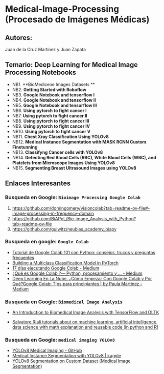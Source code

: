 # Medical-Image-Processing (Procesado de Imágenes Médicas)


## **Autores:** 
Juan de la Cruz Martínez y Juan Zapata

## Temario:  Deep Learning for Medical Image Processing Notebooks
- NB1. **BioMedicene Images Datasets ** 
- NB2. **Getting Started with Roboflow**  
- NB3. **Google Notebook and tensorflow I**
- NB4. **Google Notebook and tensorflow II**
- NB5. **Google Notebook and tensorflow III**
- NB6. **Using pytorch to fight cancer I**
- NB7. **Using pytorch to fight cancer II**
- NB8. **Using pytorch to fight cancer III**
- NB9. **Using pytorch to fight cancer IV**
- NB10. **Using pytorch to fight cancer V** 
- NB11. **Chest Xray Classification Using YOLOv8**
- NB12. **Medical Instance Segmentation with MASK RCNN Custom Finetunning**
- NB13. **Classifyng Cancer cells with YOLOv8**
- NB14. **Detecting Red Blood Cells (RBC), White Blood Cells (WBC), and Platelets from Microscope Images Using YOLOv8**
- NB15. **Segmenting Breast Ultrasound Images using YOLOv8**

## Enlaces Interesantes

### Busqueda en Google: `Bioimage Processing Google Colab`

1.  https://github.com/domingomery/visioncolab?tab=readme-ov-file#-image-processing-in-frequency-domain
2.  https://github.com/BiAPoL/Bio-image_Analysis_with_Python?tab=readme-ov-file
3.  https://github.com/guiwitz/neubias_academy_biapy


### Busqueda en google: `Google Colab`

- [Tutorial de Google Colab 101 con Python: consejos, trucos y preguntas frecuentes](https://ichi.pro/es/tutorial-de-google-colab-101-con-python-consejos-trucos-y-preguntas-frecuentes-130333958546612)
- [Building a Multiclass Classification Model in PyTorch](https://machinelearningmastery.com/building-a-multiclass-classification-model-in-pytorch/)
- [17 días ejecutando Google Colab - Medium](https://medium.com/the-agile-crafters-notebook-spanish/17-d%C3%ADas-ejecutando-google-colab-158c44080bf)
- [¿Qué es Google Colab ?— Python, procesamiento y ... - Medium](https://medium.com/@AngelMR42/qu%C3%A9-es-google-colab-python-procesamiento-y-almacenamiento-todo-en-uno-dd72ab6c0d46)
- [Deep Learning En La Nube. ¿Cómo Empezar Con Google Colab y Por Qué?](https://www.datasource.ai/es/data-science-articles/deep-learning-en-la-nube-como-empezar-con-google-colab-y-por-que)[Google Colab: Tips para principiantes | by Paula Martinez - Medium](https://medium.com/marvik/google-colab-tips-para-principiantes-e39d6e7051d4)

### Busqueda en Google: `Biomedical Image Analysis`

- [An Introduction to Biomedical Image Analysis with TensorFlow and DLTK](https://blog.tensorflow.org/2018/07/an-introduction-to-biomedical-image-analysis-tensorflow-dltk.html)

- [Salvatore Riali tutorials about on machine learning, artificial intelligence, data science with math explanation and reusable code (in python and R)](https://github.com/SalvatoreRa/tutorial)

### Busqueda en Google: `medical imaging YOLOv8`

- [YOLOv8 Medical Imaging - GitHub](https://github.com/sevdaimany/YOLOv8-Medical-Imaging)
- [Medical Instance Segmentation with YOLOv8 | kaggle](https://www.kaggle.com/code/mersico/medical-instance-segmentation-with-yolov8)
- [YOLOv8 Segmentation on Custom Dataset (Medical Image Segmentation)](https://github-wiki-see.page/m/idmwy/YOLO/wiki/YOLOv8-Segmentation-on-Custom-Dataset-%28Medical-Image-Segmentation%29)
